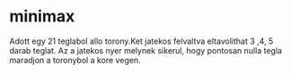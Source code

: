 # minimax
Adott egy 21 teglabol allo torony.Ket jatekos felvaltva eltavolithat 3 ,4, 5 darab teglat. Az a jatekos nyer melynek sikerul, hogy pontosan nulla tegla maradjon a toronybol a kore vegen.

